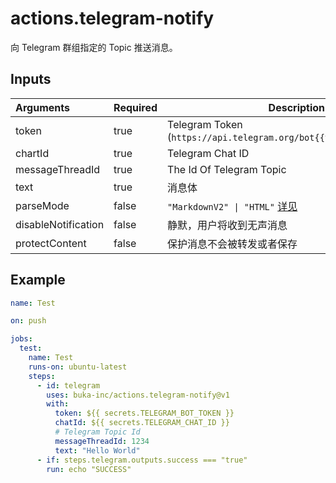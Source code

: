 # actions.telegram-notify

向 Telegram 群组指定的 Topic 推送消息。

## Inputs

| **Arguments**       | **Required** | **Description**                                                                        |
| :------------------ | :----------- | -------------------------------------------------------------------------------------- |
| token               | true         | Telegram Token (`https://api.telegram.org/bot{{token}}/sendMessage`)                   |
| chartId             | true         | Telegram Chat ID                                                                       |
| messageThreadId     | true         | The Id Of Telegram Topic                                                               |
| text                | true         | 消息体                                                                                 |
| parseMode           | false        | `"MarkdownV2" \| "HTML"` [详见](https://core.telegram.org/bots/api#formatting-options) |
| disableNotification | false        | 静默，用户将收到无声消息                                                               |
| protectContent      | false        | 保护消息不会被转发或者保存                                                             |

## Example

```yaml
name: Test

on: push

jobs:
  test:
    name: Test
    runs-on: ubuntu-latest
    steps:
      - id: telegram
        uses: buka-inc/actions.telegram-notify@v1
        with:
          token: ${{ secrets.TELEGRAM_BOT_TOKEN }}
          chatId: ${{ secrets.TELEGRAM_CHAT_ID }}
          # Telegram Topic Id
          messageThreadId: 1234
          text: "Hello World"
      - if: steps.telegram.outputs.success === "true"
        run: echo "SUCCESS"
```

